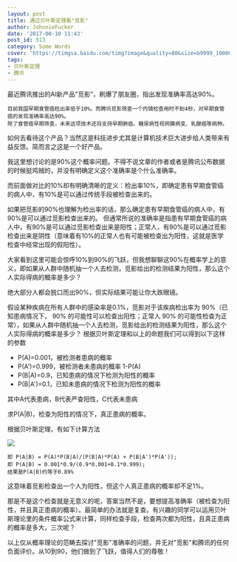 ```yaml
---
layout: post
title: 通过贝叶斯定理看"觅影"
author: JohnnieFucker
date: '2017-08-10 11:43'
post_id: 513
category: Some Words
cover: 'https://timgsa.baidu.com/timg?image&quality=80&size=b9999_10000&sec=1502347067569&di=a62b4c625196ca63db4be398b639988a&imgtype=0&src=http%3A%2F%2Fimg.taopic.com%2Fuploads%2Fallimg%2F130603%2F240490-1306030S11848.jpg'
tags:
- 贝叶斯定理
- 腾讯
---
```


最近腾讯推出的AI新产品"觅影"，刷爆了朋友圈，指出发现准确率高达90%。

    目前我国早期食管癌检出率低于10%。而腾讯觅影筛查一个内镜检查用时不到4秒，对早期食管癌的发现准确率高达90%。
    除了食管癌早期筛查，未来这项技术还将支持早期肺癌、糖尿病性视网膜病变、乳腺癌等病种。
    
        
如何去看待这个产品？当然这是科技进步尤其是计算机技术巨大进步给人类带来有益反馈。简而言之这是一个好产品。

<!--break-->

我这里想讨论的是90%这个概率问题。不得不说文章的作者或者是腾讯公布数据的时候挺鸡贼的，并没有明确定义这个准确率是个什么准确率。

而前面做对比的10%却有明确清晰的定义：检出率10%，即确定患有早期食管癌的病人中，有10%是可以通过传统手段被检查出来的。

如果把觅影的90%也理解为检出率的话，那么确定患有早期食管癌的病人中，有90%是可以通过觅影检查出来的。
但通常所说的准确率是指患有早期食管癌的病人中，有90%是可以通过觅影检查出来是阳性；正常人，有90%是可以通过觅影检查出来是阴性（意味着有10%的正常人也有可能被检查出为阳性，这就是医学检查中经常出现的假阳性）。

大家看到这里可能会惊呼10%到90%的飞跃，但我想聊聊这90%在概率学上的意义，即如果从人群中随机抽一个人去检测，觅影给出的检测结果为阳性，那么这个人实际得病的概率是多少？

绝大部分人都会脱口而出90%，但实际结果可能让你大跌眼镜。

假设某种疾病在所有人群中的感染率是0.1%，觅影对于该疾病检出率为 90%（已知患病情况下， 90% 的可能性可以检查出阳性；正常人 90% 的可能性检查为正常），如果从人群中随机抽一个人去检测，觅影给出的检测结果为阳性，那么这个人实际得病的概率是多少？
根据贝叶斯定理和以上的命题我们可以得到以下这样的参数

- P(A)=0.001，被检测者患病的概率
- P(A')=0.999，被检测者未患病的概率 1-P(A)
- P(B|A)=0.9，已知患病的情况下检测为阳性的概率
- P(B|A')=0.1，已知未患病的情况下检测为阳性的概率

其中A代表患病，B代表严查阳性，C代表未患病

求P(A|B)，检查为阳性的情况下，真正患病的概率。

根据贝叶斯定理，有如下计算方法

<img src="http://chart.googleapis.com/chart?cht=tx&chl=P(A%7CB)%3DP(A)%20%5Cfrac%7BP(B%7CA)%7D%7BP(B%7CA)P(A)%2BP(B%7C%5Cbar%7BA%7D)P(%5Cbar%7BA%7D)%7D&chs=70"/>

```
即 P(A|B) = P(A)*P(B|A)/(P(B|A)*P(A) + P(B|A')*P(A'));
即 P(A|B) = 0.001*0.9/(0.9*0.001+0.1*0.999);
结果是P(A|B)约等于0.89%
```
这意味着觅影检查出一个人为阳性，但这个人真正患病的概率却不足1%。

那是不是这个检查就是无意义的呢，答案当然不是，要想提高准确率（被检查为阳性，并且真正患病的概率）。最简单的办法就是复查。有兴趣的同学可以运用贝叶斯理论里的条件概率公式来计算，同样检查手段，检查两次都为阳性，且真正患病的概率是多大，三次呢？



以上仅从概率理论的范畴去探讨"觅影"准确率的问题，并无对"觅影"和腾讯的任何负面评价。从10到90，他们做到了飞跃，值得人们的尊敬！